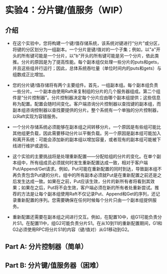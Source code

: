 # 实验4：分片键/值服务（WIP）
## 介绍
- 在这个实验中，您将构建一个键/值存储系统，该系统对键进行“分片”或分区，将键的分区划分为一组副本。一个分片是键/值对的一个子集；例如，以"a"开头的所有键可能是一个分片，以"b"开头的所有键可能是另一个分片，依此类推。分片的原因是为了提高性能。每个副本组仅处理一些分片的puts和gets，并且这些组并行运行；因此，总体系统吞吐量（单位时间内的puts和gets）与组数成正比增加。

- 您的分片键/值存储将有两个主要组件。首先，一组副本组。每个副本组负责一些分片。一个副本由使用Raft来复制组的分片的几个服务器组成。第二个组件是“分片控制器”。分片控制器决定每个分片应由哪个副本组提供；这些信息称为配置。配置会随时间变化。客户端咨询分片控制器以查找键的副本组，而副本组咨询控制器以查找要提供的分片。整个系统有一个单独的分片控制器，以Raft实现为容错服务。

- 一个分片存储系统必须能够在副本组之间转移分片。一个原因是有些组可能比其他组更负载，因此需要移动分片以平衡负载。另一个原因是副本组可能加入和离开系统：可能会添加新的副本组以增加容量，或者现有的副本组可能被下线进行维护或退役。

- 这个实验的主要挑战将是处理重新配置——分配给组的分片的变化。在单个副本组中，所有组成员必须就何时发生重新配置达成一致，相对于客户端Put/Append/Get请求。例如，Put可能在重新配置的同时到达，导致副本组不再负责包含Put键的分片。组中的所有副本必须就Put是在重新配置之前还是之后发生达成一致。如果在之前，Put应该生效，分片的新所有者将看到其效果；如果在之后，Put将不会生效，客户端必须在新的所有者处重新尝试。推荐的方法是让每个副本组使用Raft不仅记录Put、Append和Get的序列，还记录重新配置的序列。您需要确保在任何时候每个分片只由一个副本组提供服务。

- 重新配置还需要在副本组之间进行交互。例如，在配置10中，组G1可能负责分片S1。在配置11中，组G2可能负责分片S1。在从10到11的重新配置期间，G1和G2必须使用RPC将分片S1的内容（键/值对）从G1移动到G2。
## Part A: 分片控制器（简单）

## Part B: 分片键/值服务器（困难）